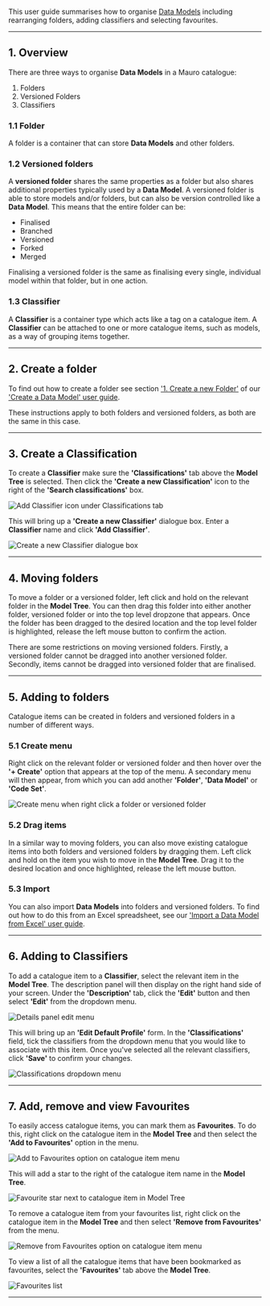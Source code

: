 This user guide summarises how to organise [Data Models](../../glossary/data-model/data-model.md) including rearranging folders, adding classifiers and selecting favourites. 

---

## 1. Overview

There are three ways to organise **Data Models** in a Mauro catalogue:

1. Folders
2. Versioned Folders
3. Classifiers

### 1.1 Folder

A folder is a container that can store **Data Models** and other folders.

### 1.2 Versioned folders

A **versioned folder** shares the same properties as a folder but also shares additional properties typically used by a **Data Model**. A versioned folder is able to store models and/or folders, but can also be version controlled like a **Data Model**. This means that the entire folder can be:

* Finalised
* Branched
* Versioned
* Forked
* Merged

Finalising a versioned folder is the same as finalising every single, individual model within that folder, but in one action.

### 1.3 Classifier 

A **Classifier** is a container type which acts like a tag on a catalogue item. A **Classifier** can be attached to one or more catalogue items, such as models, as a way of grouping items together.

---

## 2. Create a folder

To find out how to create a folder see section ['1. Create a new Folder'](../create-a-data-model/create-a-data-model.md#create-a-new-folder) of our ['Create a Data Model' user guide](../create-a-data-model/create-a-data-model.md).

These instructions apply to both folders and versioned folders, as both are the same in this case.

---

## 3. Create a Classification

To create a **Classifier** make sure the **'Classifications'** tab above the **Model Tree** is selected. Then click the **'Create a new Classification'** icon to the right of the **'Search classifications'** box.

![Add Classifier icon under Classifications tab](add-classifier.png)

This will bring up a **'Create a new Classifier'** dialogue box. Enter a **Classifier** name and click **'Add Classifier'**.

![Create a new Classifier dialogue box](create-a-new-classifier-box.png)

---

## 4. Moving folders

To move a folder or a versioned folder, left click and hold on the relevant folder in the **Model Tree**. You can then drag this folder into either another folder, versioned folder or into the top level dropzone that appears. Once the folder has been dragged to the desired location and the top level folder is highlighted, release the left mouse button to confirm the action. 

There are some restrictions on moving versioned folders. Firstly, a versioned folder cannot be dragged into another versioned folder. Secondly, items cannot be dragged into versioned folder that are finalised.

---

## 5. Adding to folders

Catalogue items can be created in folders and versioned folders in a number of different ways. 

### 5.1 Create menu

Right click on the relevant folder or versioned folder and then hover over the **'+ Create'** option that appears at the top of the menu. A secondary menu will then appear, from which you can add another **'Folder'**, **'Data Model'** or **'Code Set'**.

![Create menu when right click a folder or versioned folder](add-content-to-folder.png)


### 5.2 Drag items

In a similar way to moving folders, you can also move existing catalogue items into both folders and versioned folders by dragging them. Left click and hold on the item you wish to move in the **Model Tree**. Drag it to the desired location and once highlighted, release the left mouse button.  


### 5.3 Import 

You can also import **Data Models** into folders and versioned folders. To find out how to do this from an Excel spreadsheet, see our ['Import a Data Model from Excel' user guide](../import-data-model-from-excel/import-data-model-from-excel.md).

---

## 6. Adding to Classifiers

To add a catalogue item to a **Classifier**, select the relevant item in the **Model Tree**. The description panel will then display on the right hand side of your screen. Under the **'Description'** tab, click the **'Edit'** button and then select **'Edit'** from the dropdown menu.

![Details panel edit menu](edit-details-panel-menu.png)

This will bring up an **'Edit Default Profile'** form. In the **'Classifications'** field, tick the classifiers from the dropdown menu that you would like to associate with this item. Once you've selected all the relevant classifiers, click **'Save'** to confirm your changes.

![Classifications dropdown menu](select-classifiers.png)

---

## 7. Add, remove and view Favourites

To easily access catalogue items, you can mark them as **Favourites**. To do this, right click on the catalogue item in the **Model Tree** and then select the **'Add to Favourites'** option in the menu.

![Add to Favourites option on catalogue item menu](add-to-favourites-menu.png)

This will add a star to the right of the catalogue item name in the **Model Tree**.

![Favourite star next to catalogue item in Model Tree](catalogue-item-favourite.png)

To remove a catalogue item from your favourites list, right click on the catalogue item in the **Model Tree** and then select **'Remove from Favourites'** from the menu.

![Remove from Favourites option on catalogue item menu](remove-from-favourites-menu.png)

To view a list of all the catalogue items that have been bookmarked as favourites, select the **'Favourites'** tab above the **Model Tree**.

![Favourites list](favourites-list.png)

---